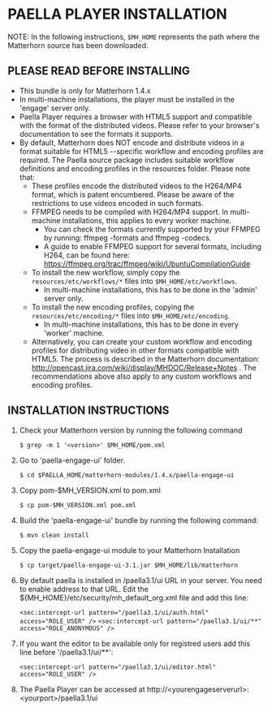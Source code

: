 PAELLA PLAYER INSTALLATION
==========================

NOTE: In the following instructions, `$MH_HOME` represents the path where the Matterhorn source has been downloaded.


PLEASE READ BEFORE INSTALLING
-----------------------------

- This bundle is only for Matterhorn 1.4.x
- In multi-machine installations, the player must be installed in the 'engage' server only.
- Paella Player requires a browser with HTML5 support and compatible with the format of the distributed videos. Please refer to your browser's documentation to see the formats it supports.
- By default, Matterhorn does NOT encode and distribute videos in a format suitable for HTML5 --specific workflow and encoding profiles are required. The Paella source package includes suitable workflow definitions and encoding profiles in the resources folder. Please note that:
    * These profiles encode the distributed videos to the H264/MP4 format, which is patent encumbered. Please be aware of the restrictions to use videos encoded in such formats.
    * FFMPEG needs to be compiled with H264/MP4 support. In multi-machine installations, this applies to every worker machine.
      - You can check the formats currently supported by your FFMPEG by running: ffmpeg -formats and ffmpeg -codecs.
      - A guide to enable FFMPEG support for several formats, including H264, can be found here: https://ffmpeg.org/trac/ffmpeg/wiki/UbuntuCompilationGuide
    * To install the new workflow, simply copy the `resources/etc/workflows/*` files into `$MH_HOME/etc/workflows`.
      - In multi-machine installations, this has to be done in the 'admin' server only.
    * To install the new encoding profiles, copying the `resources/etc/encoding/*` files into `$MH_HOME/etc/encoding`.
      - In multi-machine installations, this has to be done in every 'worker' machine.
    * Alternatively, you can create your custom workflow and encoding profiles for distributing video in other formats compatible with HTML5. The process is described in the Matterhorn documentation:
      http://opencast.jira.com/wiki/display/MHDOC/Release+Notes . The recommendations above also apply to any custom workflows and encoding profiles.



INSTALLATION INSTRUCTIONS
-------------------------

1. Check your Matterhorn version by running the following command

    `$ grep -m 1 '<version>' $MH_HOME/pom.xml`

2. Go to 'paella-engage-ui' folder.

    `$ cd $PAELLA_HOME/matterhorn-modules/1.4.x/paella-engage-ui`

3. Copy pom-$MH_VERSION.xml to pom.xml

    `$ cp pom-$MH_VERSION.xml pom.xml`

4. Build the 'paella-engage-ui' bundle by running the following command:

    `$ mvn clean install`

5. Copy the paella-engage-ui module to your Matterhorn Installation

    `$ cp target/paella-engage-ui-3.1.jar $MH_HOME/lib/matterhorn`

6. By default paella is installed in /paella3.1/ui URL in your server. You need to enable address to that URL. Edit the ${MH_HOME}/etc/security/mh_default_org.xml file and add this line:

    `<sec:intercept-url pattern="/paella3.1/ui/auth.html" access="ROLE_USER" />`
    `<sec:intercept-url pattern="/paella3.1/ui/**" access="ROLE_ANONYMOUS" />`

7. If you want the editor to be available only for registred users add this line before '/paella3.1/ui/**':

    `<sec:intercept-url pattern="/paella3.1/ui/editor.html" access="ROLE_USER" />`

8. The Paella Player can be accessed at http://\<yourengageserverurl\>:\<yourport\>/paella3.1/ui
